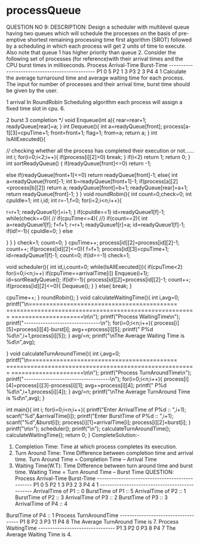 # processQueue



QUESTION NO 9:
DESCRIPTION:
Design a scheduler with multilevel queue having two queues which will schedule the processes on the basis of pre-emptive shortest remaining processing time first algorithm (SROT) followed by a scheduling in which each process will get 2 units of time to execute. Also note that queue 1 has higher priority than queue 2. Consider the following set of processes (for reference)with their arrival times and the CPU burst times in milliseconds.
Process Arrival-Time Burst-Time -----------------------------------------------
P1 0 5 P2 1 3 P3 2 3 P4 4 1
Calculate the average turnaround time and average waiting time for each process. The input for number of processes and their arrival time, burst time should be given by the user.

1 arrival
 In RoundRobin Scheduling algorithm each process will assign a
 fixed time slot in cpu.
 6.
 
2 burst
3 completion
*/
void Enqueue(int a){
rear=rear+1;
readyQueue[rear]=a; }
int Dequeue(){
int a=readyQueue[front]; process[a-1][3]=cpuTime+1; front=front+1;
flag=1;
from=a;
return a;
}
int IsAllExecuted(){

// checking whether all the process has completed their execution or not......
int i; for(i=0;i<2;i++){
if(process[i][2]>0) break;
}
if(i<2) return 1; return 0;
}
int sortReadyQueue() {
if(readyQueue[front]<=0) return -1;

else if(readyQueue[front+1]<=0) return readyQueue[front]-1; else{
int a=readyQueue[front]-1; int b=readyQueue[front+1]-1; if(process[a][2]<process[b][2]) return a; readyQueue[front]=b+1; readyQueue[rear]=a+1; return readyQueue[front]-1;
} }
void roundRobin(){
int count=0,check=0; int cpuIdle=1;
int i,id;
int r=-1,f=0;
for(i=2;i<n;i++){

r=r+1;
readyQueue1[r]=i+1; }
if(cpuIdle==1) id=readyQueue1[f]-1;
while(check==0){
// if(cpuTime<=4){ //}
if(count==2){
int a=readyQueue1[f]; f=f+1;
r=r+1; readyQueue1[r]=a; id=readyQueue1[f]-1; if(id!=-1){
cpuIdle=0; }
else

} }
}
check=1; count=0;
}
cpuTime++; process[id][2]=process[id][2]-1; count++;
if(process[id][2]<=0){
f=f+1; process[id][3]=cpuTime+1; id=readyQueue1[f]-1; count=0;
if(id==-1)
check=1;

void scheduler(){
int id,i,count=0;
while(IsAllExecuted()){ if(cpuTime<2)
for(i=0;i<n;i++) if(cpuTime==arrivalTime[i])
Enqueue(i+1); id=sortReadyQueue();
if(id!=-1){ process[id][2]=process[id][2]-1; count++;
if(process[id][2]<=0){
Dequeue(); }
} else{
break; }

cpuTime++; }
roundRobin(); }
void calculateWaitingTime(){ int i,avg=0;
printf("\n=========================================== ======================================================= =====================\n\n");
printf("Process WaitingTime\n"); printf("--------------------------------\n"); for(i=0;i<n;i++){
process[i][5]=process[i][4]-burst[i]; avg+=process[i][5];
printf(" P%d %d\n",i+1,process[i][5]);
}
avg/=n;
printf("\nThe Average Waiting Time is %d\n",avg);

}
void calculateTurnAroundTime(){ int i,avg=0;
printf("\n=========================================== ======================================================= =====================\n\n");
printf("Process TurnAroundTime\n"); printf("------------------------------------\n"); for(i=0;i<n;i++){
process[i][4]=process[i][3]-process[i][1]; avg+=process[i][4];
printf(" P%d %d\n",i+1,process[i][4]);
}
avg/=n;
printf("\nThe Average TurnAround Time is %d\n",avg);
}

int main(){ int i;
for(i=0;i<n;i++){
printf("Enter ArrivalTime of P%d :: ",i+1); scanf("%d",&arrivalTime[i]); printf("Enter BurstTime of P%d :: ",i+1); scanf("%d",&burst[i]); process[i][1]=arrivalTime[i]; process[i][2]=burst[i];
}
printf("\n\n");
scheduler();
printf("\n"); calculateTurnAroundTime(); calculateWaitingTime(); return 0;
} CompleteSolution:-

 1. Completion Time: Time at which process completes its execution.
2. Turn Around Time: Time Difference between completion time and arrival time. Turn Around Time = Completion Time – Arrival Time
3. Waiting Time(W.T): Time Difference between turn around time and burst time. Waiting Time = Turn Around Time – Burst Time
    QUESTION:
 Process Arrival-Time Burst-Time ----------------------------------------------- P1 0 5
P2 1 3
P3 2 3
P4 4 1 ----------------------------------------------
ArrivalTime of P1 :: 0 BurstTime of P1 :: 5 ArrivalTime of P2 :: 1 BurstTime of P2 :: 3 ArrivalTime of P3 :: 2 BurstTime of P3 :: 3 ArrivalTime of P4 :: 4
 
BurstTime of P4 :: 1
Process TurnAroundTime ------------------------------------
P1 8
P2 3
P3 11
P4 8
The Average TurnAround Time is 7.
Process WaitingTime --------------------------------
P1 3 P2 0 P3 8 P4 7
The Average Waiting Time is 4.
